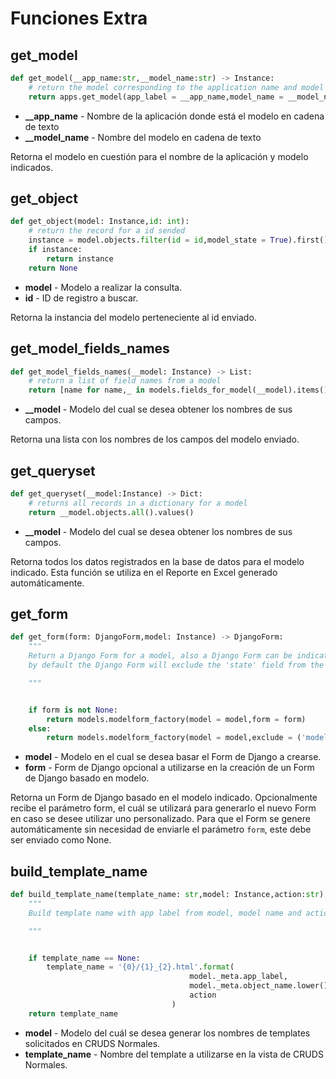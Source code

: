 # Funciones Extra

## get_model

```python
def get_model(__app_name:str,__model_name:str) -> Instance:
    # return the model corresponding to the application name and model name sent
    return apps.get_model(app_label = __app_name,model_name = __model_name)
```

- **\_\_app_name** - Nombre de la aplicación donde está el modelo en cadena de texto
- **\_\_model_name** - Nombre del modelo en cadena de texto

Retorna el modelo en cuestión para el nombre de la aplicación y modelo indicados.

## get_object

```python
def get_object(model: Instance,id: int):
    # return the record for a id sended
    instance = model.objects.filter(id = id,model_state = True).first()
    if instance:
        return instance
    return None
```

- **model** - Modelo a realizar la consulta.
- **id** - ID de registro a buscar.

Retorna la instancia del modelo perteneciente al id enviado.

## get_model_fields_names

```python
def get_model_fields_names(__model: Instance) -> List:
    # return a list of field names from a model
    return [name for name,_ in models.fields_for_model(__model).items()]
```

* **__model** - Modelo del cual se desea obtener los nombres de sus campos.

Retorna una lista con los nombres de los campos del modelo enviado.

## get_queryset

```python
def get_queryset(__model:Instance) -> Dict:
    # returns all records in a dictionary for a model
    return __model.objects.all().values()
```

* **__model** - Modelo del cual se desea obtener los nombres de sus campos.

Retorna todos los datos registrados en la base de datos para el modelo indicado.
Esta función se utiliza en el Reporte en Excel generado automáticamente.

## get_form

```python
def get_form(form: DjangoForm,model: Instance) -> DjangoForm:
    """
    Return a Django Form for a model, also a Django Form can be indicated
    by default the Django Form will exclude the 'state' field from the model

    """


    if form is not None:
        return models.modelform_factory(model = model,form = form)
    else:
        return models.modelform_factory(model = model,exclude = ('model_state',))
```

* **model** - Modelo en el cual se desea basar el Form de Django a crearse.
* **form** - Form de Django opcional a utilizarse en la creación de un Form de Django basado en modelo.

Retorna un Form de Django basado en el modelo indicado.
Opcionalmente recibe el parámetro form, el cuál se utilizará para generarlo el nuevo Form en caso se desee utilizar uno personalizado.
Para que el Form se genere automáticamente sin necesidad de enviarle el parámetro `form`, este debe ser enviado como None.

## build_template_name

```python
def build_template_name(template_name: str,model: Instance,action:str) -> str:
    """
    Build template name with app label from model, model name and action(list,create,update,detail)

    """


    if template_name == None:
        template_name = '{0}/{1}_{2}.html'.format(
                                        model._meta.app_label,
                                        model._meta.object_name.lower(),
                                        action
                                    )
    return template_name
```

* **model** - Modelo del cuál se desea generar los nombres de templates solicitados en CRUDS Normales.
* **template_name** - Nombre del template a utilizarse en la vista de CRUDS Normales.